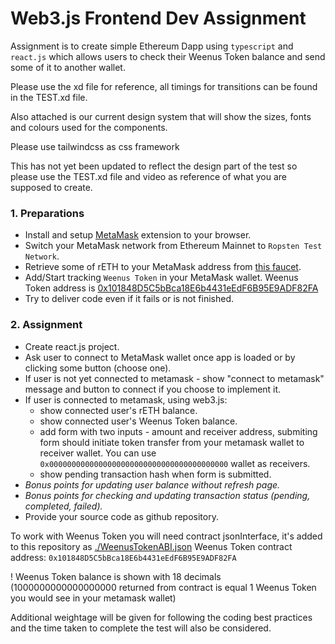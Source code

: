# Web3.js Frontend Dev Assignment
Assignment is to create simple Ethereum Dapp using `typescript` and `react.js` which allows users to check their Weenus Token balance and send some of it to another wallet.

Please use the xd file for reference, all timings for transitions can be found in the TEST.xd file.

Also attached is our current design system that will show the sizes, fonts and colours used for the components.


Please use tailwindcss as css framework

This has not yet been updated to reflect the design part of the test so please use the TEST.xd file and video as reference of what you are supposed to create.

### 1. Preparations
- Install and setup [MetaMask](https://metamask.io/download.html) extension to your browser.
- Switch your MetaMask network from Ethereum Mainnet to `Ropsten Test Network`.
- Retrieve some of rETH to your MetaMask address from [this faucet](https://faucet.dimensions.network).
- Add/Start tracking `Weenus Token` in your MetaMask wallet. Weenus Token address is [0x101848D5C5bBca18E6b4431eEdF6B95E9ADF82FA](https://ropsten.etherscan.io/address/0x101848D5C5bBca18E6b4431eEdF6B95E9ADF82FA#code)
- Try to deliver code even if it fails or is not finished.

### 2. Assignment

- Create react.js project.
- Ask user to connect to MetaMask wallet once app is loaded or by clicking some button (choose one).
- If user is not yet connected to metamask - show "connect to metamask" message and button to connect if you choose to implement it.
- If user is connected to metamask, using web3.js:
  * show connected user's rETH balance.
  * show connected user's Weenus Token balance.
  * add form with two inputs - amount and receiver address, submiting form should initiate token transfer from your metamask wallet to receiver wallet. You can use `0x0000000000000000000000000000000000000000` wallet as receivers.
  * show pending transaction hash when form is submitted.
- *Bonus points for updating user balance without refresh page.*
- *Bonus points for checking and updating transaction status (pending, completed, failed).*
- Provide your source code as github repository.


To work with Weenus Token you will need contract jsonInterface, it's added to this repository as [./WeenusTokenABI.json](./WeenusTokenABI.json)
Weenus Token contract address: `0x101848D5C5bBca18E6b4431eEdF6B95E9ADF82FA`

! Weenus Token balance is shown with 18 decimals (1000000000000000000 returned from contract is equal 1 Weenus Token you would see in your metamask wallet)

Additional weightage will be given for following the coding best practices and the time taken to complete the test will also be considered.